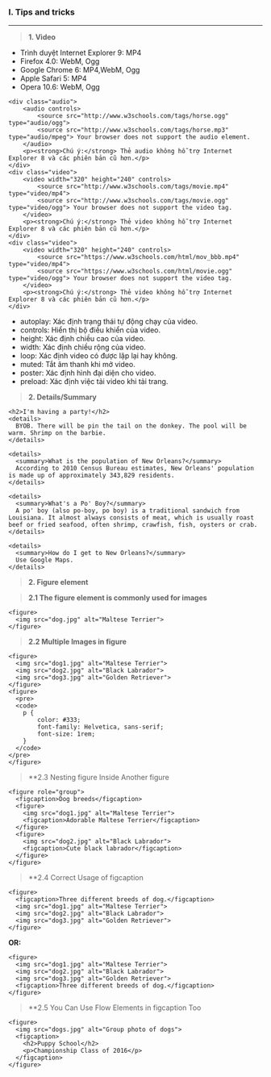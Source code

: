 ### I. Tips and tricks
---
> **1. Video**

- Trình duyệt Internet Explorer 9:  MP4
- Firefox 4.0: WebM, Ogg
- Google Chrome 6: MP4,WebM, Ogg
- Apple Safari 5: MP4
- Opera 10.6: WebM, Ogg

```javascripts
<div class="audio">
    <audio controls>
        <source src="http://www.w3schools.com/tags/horse.ogg" type="audio/ogg">
        <source src="http://www.w3schools.com/tags/horse.mp3" type="audio/mpeg"> Your browser does not support the audio element.
    </audio>
    <p><strong>Chú ý:</strong> Thẻ audio không hỗ trợ Internet Explorer 8 và các phiên bản cũ hơn.</p>
</div>
<div class="video">
    <video width="320" height="240" controls>
        <source src="http://www.w3schools.com/tags/movie.mp4" type="video/mp4">
        <source src="http://www.w3schools.com/tags/movie.ogg" type="video/ogg"> Your browser does not support the video tag.
    </video>
    <p><strong>Chú ý:</strong> Thẻ video không hỗ trợ Internet Explorer 8 và các phiên bản cũ hơn.</p>
</div>
<div class="video">
    <video width="320" height="240" controls>
        <source src="https://www.w3schools.com/html/mov_bbb.mp4" type="video/mp4">
        <source src="https://www.w3schools.com/html/movie.ogg" type="video/ogg"> Your browser does not support the video tag.
    </video>
    <p><strong>Chú ý:</strong> Thẻ video không hỗ trợ Internet Explorer 8 và các phiên bản cũ hơn.</p>
</div>
```

- autoplay: Xác định trạng thái tự động chạy của video.
- controls: Hiển thị bộ điều khiển của video.
- height: Xác định chiều cao của video.
- width: Xác định chiều rộng của video.
- loop: Xác định video có được lặp lại hay không.
- muted: Tắt âm thanh khi mở video.
- poster: Xác định hình đại diện cho video.
- preload: Xác định việc tải video khi tải trang.

> **2. Details/Summary**

```javascripts
<h2>I'm having a party!</h2>
<details>
  BYOB. There will be pin the tail on the donkey. The pool will be warm. Shrimp on the barbie.  
</details>
```

```javascripts
<details>
  <summary>What is the population of New Orleans?</summary>
  According to 2010 Census Bureau estimates, New Orleans' population is made up of approximately 343,829 residents.
</details>

<details>
  <summary>What's a Po' Boy?</summary>
  A po' boy (also po-boy, po boy) is a traditional sandwich from Louisiana. It almost always consists of meat, which is usually roast beef or fried seafood, often shrimp, crawfish, fish, oysters or crab.
</details>

<details>
  <summary>How do I get to New Orleans?</summary>
  Use Google Maps.
</details>
```

> **2. Figure element**

> **2.1 The figure element is commonly used for images**
```javascripts
<figure>
  <img src="dog.jpg" alt="Maltese Terrier">
</figure>
```

> **2.2 Multiple Images in figure**
```javascripts
<figure>
  <img src="dog1.jpg" alt="Maltese Terrier">
  <img src="dog2.jpg" alt="Black Labrador">
  <img src="dog3.jpg" alt="Golden Retriever">
</figure>
<figure>
  <pre>
  <code>
    p {
        color: #333;
        font-family: Helvetica, sans-serif;
        font-size: 1rem;
    }
  </code>
</pre>
</figure>
```

> **2.3 Nesting figure Inside Another figure
```javascripts
<figure role="group">
  <figcaption>Dog breeds</figcaption>
  <figure>
    <img src="dog1.jpg" alt="Maltese Terrier">
    <figcaption>Adorable Maltese Terrier</figcaption>
  </figure>
  <figure>
    <img src="dog2.jpg" alt="Black Labrador">
    <figcaption>Cute black labrador</figcaption>
  </figure>
</figure>
```

> **2.4 Correct Usage of figcaption
```javascripts
<figure>
  <figcaption>Three different breeds of dog.</figcaption>
  <img src="dog1.jpg" alt="Maltese Terrier">
  <img src="dog2.jpg" alt="Black Labrador">
  <img src="dog3.jpg" alt="Golden Retriever">
</figure>
```
**OR:**
```javascripts
<figure>
  <img src="dog1.jpg" alt="Maltese Terrier">
  <img src="dog2.jpg" alt="Black Labrador">
  <img src="dog3.jpg" alt="Golden Retriever">
  <figcaption>Three different breeds of dog.</figcaption>
</figure>
```

> **2.5 You Can Use Flow Elements in figcaption Too
```javascripts
<figure>
  <img src="dogs.jpg" alt="Group photo of dogs">
  <figcaption>
    <h2>Puppy School</h2>
    <p>Championship Class of 2016</p>
  </figcaption>
</figure>
```
